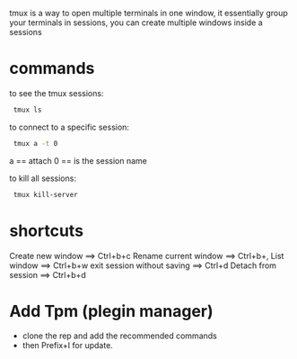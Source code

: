 tmux is a way to open multiple terminals in one window, it essentially
group your terminals in sessions, you can create multiple windows inside
a sessions

# commands 

to see the tmux sessions:

```zsh
 tmux ls
```

to connect to a specific session:
```zsh
 tmux a -t 0
```
a == attach
0 == is the session name

to kill all sessions:
```zsh
 tmux kill-server 
```

# shortcuts

Create new window ==> Ctrl+b+c
Rename current window ==> Ctrl+b+,
List window ==> Ctrl+b+w
exit session without saving ==> Ctrl+d
Detach from session ==> Ctrl+b+d

# Add Tpm (plegin manager)

* clone the rep and add the recommended commands
* then Prefix+I for update.



